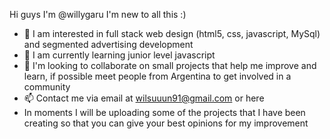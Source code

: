 Hi guys I'm @willygaru I'm new to all this :) 
- 👀 I am interested in full stack web design (html5, css, javascript, MySql) and segmented advertising development
- 🌱 I am currently learning junior level javascript
- 💞️ I'm looking to collaborate on small projects that help me improve and learn, if possible meet people from Argentina to get involved in a community
- 📫 Contact me via email at wilsuuun91@gmail.com or here
- In moments I will be uploading some of the projects that I have been creating so that you can give your best opinions for my improvement

<!---
willygaru/willygaru is a ✨ special ✨ repository because its `README.md` (this file) appears on your GitHub profile.
You can click the Preview link to take a look at your changes.
--->
